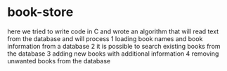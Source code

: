 # book-store
here we tried to write code in C 
and wrote an algorithm that will read text from the database and will process
1 loading book names and book information from a database
2 it is possible to search existing books from the database
3 adding new books with additional information
4 removing unwanted books from the database

